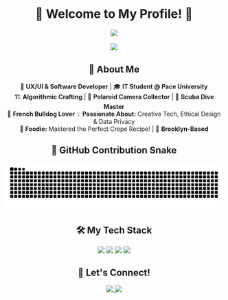 <h1 align="center">🌟 Welcome to My Profile! 🌟</h1>

<p align="center">
  <img src="https://readme-typing-svg.herokuapp.com?font=Fira+Code&size=22&pause=1000&color=F7F7F7&center=true&vCenter=true&multiline=true&width=450&height=100&lines=Remi+Williams;UX%2FUI+%7C+Software+Developer" />
</p>

<p align="center">
  <img src="https://media0.giphy.com/media/v1.Y2lkPTc5MGI3NjExZnkwdmo3ZDFtbzU4ZWFzenVrNXp1ZGU4MG83YXJ3MHA2bGppbTMwcSZlcD12MV9pbnRlcm5hbF9naWZfYnlfaWQmY3Q9Zw/dV3GXudtLAbTi/giphy.gif" width="80%"/>
</p>

<h2 align="center">🎨 About Me</h2>

<p align="center">
🚀 <b>UX/UI & Software Developer</b> | 🎓 <b>IT Student @ Pace University</b>  <br>
🏗 <b>Algorithmic Crafting</b> | 📸 <b>Polaroid Camera Collector</b> | 🤿 <b>Scuba Dive Master</b> <br>
🐶 <b>French Bulldog Lover</b> 💡 <b>Passionate About:</b> Creative Tech, Ethical Design & Data Privacy  <br>
🍓 <b>Foodie:</b> Mastered the Perfect Crepe Recipe! | 🗽 <b>Brooklyn-Based</b>  
</p>

<h2 align="center">🐍 GitHub Contribution Snake</h2>

<p align="center">
  <img src="https://raw.githubusercontent.com/Rwilly1/Rwilly1/main/dist/github-contribution-grid-snake.svg?v=1" />
</p>

<h2 align="center">🛠 My Tech Stack</h2>
<p align="center">
  <img src="https://cdn.jsdelivr.net/gh/devicons/devicon/icons/python/python-original.svg" width="50px"/>
  <img src="https://cdn.jsdelivr.net/gh/devicons/devicon/icons/html5/html5-original.svg" width="50px"/>
  <img src="https://cdn.jsdelivr.net/gh/devicons/devicon/icons/css3/css3-original.svg" width="50px"/>
  <img src="https://cdn.jsdelivr.net/gh/devicons/devicon/icons/ruby/ruby-original.svg" width="50px"/>
</p>

<h2 align="center">🚀 Let's Connect!</h2>

<p align="center">
  <a href="https://www.linkedin.com/in/remington-williams/" target="_blank">
    <img src="https://img.shields.io/badge/-LinkedIn-blue?style=for-the-badge&logo=linkedin&logoColor=white&link=https://www.linkedin.com/in/remington-williams/"/>
  </a>
  <a href="mailto:rw53783n@pace.edu">
    <img src="https://img.shields.io/badge/-Email-D14836?style=for-the-badge&logo=gmail&logoColor=white"/>
  </a>
</p>

